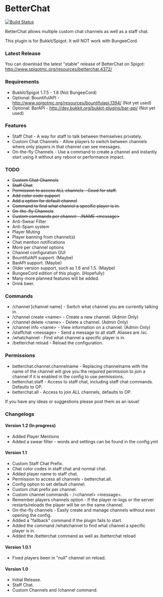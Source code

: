 BetterChat
=====================

[![Build Status](http://ci.connorlinfoot.com:8080/buildStatus/icon?job=BetterChat)](http://ci.connorlinfoot.com:8080/job/BetterChat/)

BetterChat allows multiple custom chat channels as well as a staff chat.

This plugin is for Bukkit/Spigot. It will NOT work with BungeeCord.


### Latest Release
You can download the latest "stable" release of BetterChat on Spigot: http://www.spigotmc.org/resources/betterchat.4372/


### Requirements
* Bukkit/Spigot 1.7.5 - 1.8 (Not BungeeCord)
* Optional: BountifulAPI - http://www.spigotmc.org/resources/bountifulapi.1394/ (Not yet used)
* Optional: BarAPI - http://dev.bukkit.org/bukkit-plugins/bar-api/ (Not yet used)


### Features
* Staff Chat - A way for staff to talk between themselves privately.
* Custom Chat Channels - Allow players to switch between channels where only players in that channel can see messages.
* On-the-fly Channels - Use a command to create a channel and instantly start using it without any reboot or performance impact.


### TODO
* ~~Custom Chat Channels~~
* ~~Staff Chat~~
* ~~Permission to access ALL channels - Good for staff.~~
* ~~Add color code support~~
* ~~Add a option for default channel~~
* ~~Command to find what channel a specific player is in.~~
* ~~On-the-fly Channels~~
* ~~Custom commands per channel - /NAME \<message\>~~
* Anti-Swear Filter
* Anti-Spam system
* Player Muting
* Player banning from channel(s)
* Chat mention notifications
* More per channel options
* Channel configuration GUI
* BountifulAPI support. (Maybe)
* BarAPI support. (Maybe)
* Older version support, such as 1.6 and 1.5. (Maybe)
* BungeeCord edition of this plugin. (Hopefully)
* Many more planned features will be added.
* Drink beer.


### Commands
* /channel [channel name] - Switch what channel you are currently talking in.
* /channel create \<name\> - Create a new channel. (Admin Only)
* /channel delete \<name\> - Delete a channel. (Admin Only)
* /channel info \<name\> - View information on a channel. (Admin Only)
* /staffchat \<message\> - Send a message to all staff. Aliases are /sc.
* /whatchannel <player> - Find what channel a specific player is in.
* /betterchat reload - Reload the configuration.


### Permissions
* betterchat.channel.channelname - Replacing channelname with the name of the channel will give you the required permission to join a channel if it is enabled in the config to use permissions.
* betterchat.staff - Access to staff chat, including staff chat commands. Defaults to OP.
* betterchat.all - Access to join ALL channels, defaults to OP.

If you have any ideas or suggestions please post them as an issue!


### Changelogs

#### Version 1.2 (In progress)
* Added Player Mentions
* Added a swear filter - words and settings can be found in the config.yml

#### Version 1.1
* Custom Staff Chat Prefix.
* Chat color codes in staff chat and normal chat.
* Added player name to staff chat.
* Permission to access all channels - betterchat.all.
* Config option to set default channel.
* Custom chat prefix per channel.
* Custom channel commands - /\<channel\> \<message\>.
* Remember players channels option - If the player re-logs or the server restarts/reloads the player will be on the same channel.
* On-the-fly channels - Easily create and manage channels without even opening the config.
* Added a "fallback" command if the plugin fails to start.
* Added the command /whatchannel to find what channel a specific player is in.
* Added the /betterchat command as well as /betterchat reload

#### Version 1.0.1
* Fixed players been in "null" channel on reload.

#### Version 1.0
* Initial Release.
* Staff Chat.
* Custom Channels and /channel command.